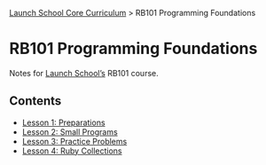 [Launch School Core Curriculum](/README.md) >
RB101 Programming Foundations

# RB101 Programming Foundations

Notes for [Launch School’s](https://launchschool.com) RB101 course.

## Contents
* [Lesson 1: Preparations](lesson_1_notes.md)
* [Lesson 2: Small Programs](lesson_2/lesson_2_notes.md)
* [Lesson 3: Practice Problems](lesson_3/lesson_3_contents.md)
* [Lesson 4: Ruby Collections](lesson_4/lesson_4_notes.md)
